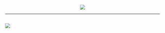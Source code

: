 <p align="center"><img src="https://i.imgur.com/yrxgxSO.png"></p>

---

<br>

<img src="https://i.imgur.com/wNIZChp.png">